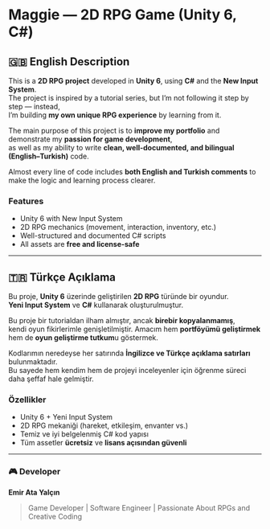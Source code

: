 # Maggie — 2D RPG Game (Unity 6, C#)

## 🇬🇧 English Description

This is a **2D RPG project** developed in **Unity 6**, using **C#** and the **New Input System**.  
The project is inspired by a tutorial series, but I’m not following it step by step — instead,  
I’m building **my own unique RPG experience** by learning from it.

The main purpose of this project is to **improve my portfolio** and demonstrate my **passion for game development**,  
as well as my ability to write **clean, well-documented, and bilingual (English–Turkish)** code.

Almost every line of code includes **both English and Turkish comments** to make the logic and learning process clearer.

### Features
- Unity 6 with New Input System  
- 2D RPG mechanics (movement, interaction, inventory, etc.)  
- Well-structured and documented C# scripts  
- All assets are **free and license-safe**  

---

## 🇹🇷 Türkçe Açıklama

Bu proje, **Unity 6** üzerinde geliştirilen **2D RPG** türünde bir oyundur.  
**Yeni Input System** ve **C#** kullanarak oluşturulmuştur.

Bu proje bir tutorialdan ilham almıştır, ancak **birebir kopyalanmamış**,  
kendi oyun fikirlerimle genişletilmiştir. Amacım hem **portföyümü geliştirmek**  
hem de **oyun geliştirme tutkum**u göstermek.

Kodlarımın neredeyse her satırında **İngilizce ve Türkçe açıklama satırları** bulunmaktadır.  
Bu sayede hem kendim hem de projeyi inceleyenler için öğrenme süreci daha şeffaf hale gelmiştir.

### Özellikler
- Unity 6 + Yeni Input System  
- 2D RPG mekaniği (hareket, etkileşim, envanter vs.)  
- Temiz ve iyi belgelenmiş C# kod yapısı  
- Tüm assetler **ücretsiz** ve **lisans açısından güvenli**

---

### 🎮 Developer
**Emir Ata Yalçın**  
> Game Developer | Software Engineer | Passionate About RPGs and Creative Coding
